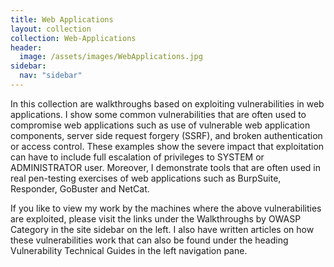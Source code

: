 ```yaml
---
title: Web Applications
layout: collection
collection: Web-Applications
header:
  image: /assets/images/WebApplications.jpg
sidebar:
  nav: "sidebar"
---
```


In this collection are walkthroughs based on exploiting vulnerabilities in web applications. I show some common vulnerabilities that are often used to compromise web applications such as use of vulnerable web application components, server side request forgery (SSRF), and broken authentication or access control. These examples show the severe impact that exploitation can have to include full escalation of privileges to SYSTEM or ADMINISTRATOR user. Moreover, I demonstrate tools that are often used in real pen-testing exercises of web applications such as BurpSuite, Responder, GoBuster and NetCat.

If you like to view my work by the machines where the above vulnerabilities are exploited, please visit the links under the Walkthroughs by OWASP Category in the site sidebar on the left. I also have written articles on how these vulnerabilities work that can also be found under the heading Vulnerability Technical Guides in the left navigation pane.
